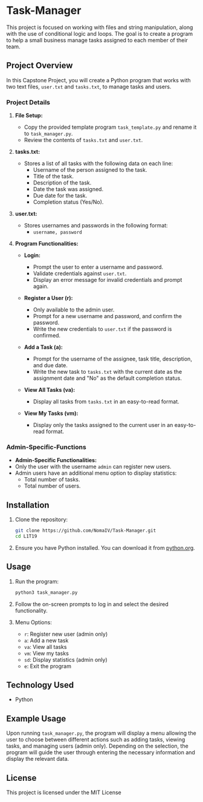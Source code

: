 # Task-Manager

This project is focused on working with files and string manipulation, along with the use of conditional logic and loops. The goal is to create a program to help a small business manage tasks assigned to each member of their team.

## Project Overview

In this Capstone Project, you will create a Python program that works with two text files, `user.txt` and `tasks.txt`, to manage tasks and users.

### Project Details
1. **File Setup:**
   - Copy the provided template program `task_template.py` and rename it to `task_manager.py`.
   - Review the contents of `tasks.txt` and `user.txt`.

2. **tasks.txt:**
   - Stores a list of all tasks with the following data on each line:
     - Username of the person assigned to the task.
     - Title of the task.
     - Description of the task.
     - Date the task was assigned.
     - Due date for the task.
     - Completion status (Yes/No).

3. **user.txt:**
   - Stores usernames and passwords in the following format:
     - `username, password`
       
4. **Program Functionalities:**
   - **Login:**
     - Prompt the user to enter a username and password.
     - Validate credentials against `user.txt`.
     - Display an error message for invalid credentials and prompt again.

   - **Register a User (r):**
     - Only available to the admin user.
     - Prompt for a new username and password, and confirm the password.
     - Write the new credentials to `user.txt` if the password is confirmed.

   - **Add a Task (a):**
     - Prompt for the username of the assignee, task title, description, and due date.
     - Write the new task to `tasks.txt` with the current date as the assignment date and "No" as the default completion status.

   - **View All Tasks (va):**
     - Display all tasks from `tasks.txt` in an easy-to-read format.

   - **View My Tasks (vm):**
     - Display only the tasks assigned to the current user in an easy-to-read format.

  ### Admin-Specific-Functions
  - **Admin-Specific Functionalities:**
  - Only the user with the username `admin` can register new users.
  - Admin users have an additional menu option to display statistics:
    - Total number of tasks.
    - Total number of users.

## Installation

1. Clone the repository:
   ```bash
   git clone https://github.com/NomaIV/Task-Manager.git
   cd L1T19
   ```

2. Ensure you have Python installed. You can download it from [python.org](https://www.python.org/).

## Usage

1. Run the program:
   ```bash
   python3 task_manager.py
   ```

2. Follow the on-screen prompts to log in and select the desired functionality.

3. Menu Options:
   - `r`: Register  new user (admin only)
   - `a`: Add a new task
   - `va`: View all tasks
   - `vm`: View my tasks
   - `sd`: Display statistics (admin only)
   - `e`: Exit the program

## Technology Used

- Python

## Example Usage

Upon running `task_manager.py`, the program will display a menu allowing the user to choose between different actions such as adding tasks, viewing tasks, and managing users (admin only). Depending on the selection, the program will guide the user through entering the necessary information and display the relevant data.

## License

This project is licensed under the MIT License 




